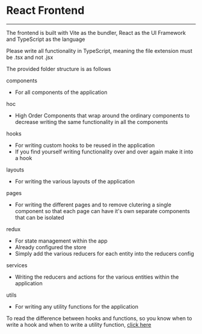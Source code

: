 # React Frontend

---

The frontend is built with Vite as the bundler, React as the UI Framework and TypeScript as the language

Please write all functionality in TypeScript, meaning the file extension must be .tsx and not .jsx

The provided folder structure is as follows

components

- For all components of the application

hoc

- High Order Components that wrap around the ordinary components to decrease writing the same functionality in all the components

hooks

- For  writing custom hooks to be reused in the application
- If you find yourself writing functionality over and over again make it into a hook

layouts

- For writing the various layouts of the application

pages

- For writing the different pages and to remove clutering a single component so that each page can have it's own separate components that can be isolated

redux

- For state management within the app
- Already configured the store
- Simply add the various reducers for each entity into the reducers config

services

- Writing the reducers and actions for the various entities within the application

utils

- For writing any utility functions for the application

To read the difference between hooks and functions, so you know when to write a hook and when to write a utility function, [click here](https://dev.to/jeetvora331/react-hooks-vs-functions-made-easy-2g2l)
